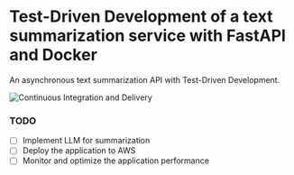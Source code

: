 # Test-Driven Development of a text summarization service with FastAPI and Docker

An asynchronous text summarization API with Test-Driven Development.

![Continuous Integration and Delivery](https://github.com/igorvazz/text-summarization-api/workflows/Continuous%20Integration%20and%20Delivery/badge.svg?branch=main)

### TODO

- [ ] Implement LLM for summarization
- [ ] Deploy the application to AWS
- [ ] Monitor and optimize the application performance
